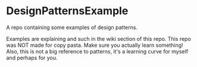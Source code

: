 # DesignPatternsExample
A repo containing some examples of design patterns.

Examples are explaining and such in the wiki section of this repo.
This repo was NOT made for copy pasta. Make sure you actually learn something! Also, this is not a big reference to patterns, it's a learning curve for myself and perhaps for you.
